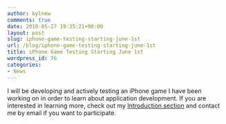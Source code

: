 ```yaml
---
author: kylnew
comments: true
date: 2010-05-27 19:35:21+00:00
layout: post
slug: iphone-game-testing-starting-june-1st
url: /blog/iphone-game-testing-starting-june-1st
title: iPhone Game Testing Starting June 1st
wordpress_id: 76
categories:
- News
---
```


I will be developing and actively testing an iPhone game I have been working on in order to learn about application development. If you are interested in learning more, check out my [Introduction section](http://www.bitwit.ca/testing/testing-introduction/) and contact me by email if you want to participate.
